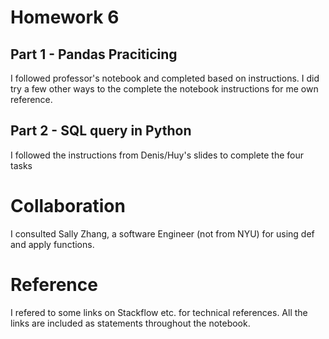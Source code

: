 # Homework 6
## Part 1 - Pandas Praciticing
I followed professor's notebook and completed based on instructions. I did try a few other ways to the complete the notebook instructions for me own reference.

## Part 2 - SQL query in Python
I followed the instructions from Denis/Huy's slides to complete the four tasks

# Collaboration
I consulted Sally Zhang, a software Engineer (not from NYU) for using def and apply functions. 

# Reference
I refered to some links on Stackflow etc. for technical references. All the links are included as statements throughout the notebook. 
